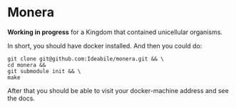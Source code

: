 # Monera
**Working in progress** for a Kingdom that contained unicellular organisms.

In short, you should have docker installed.
And then you could do:
```
git clone git@github.com:Ideabile/monera.git && \
cd monera &&
git submodule init && \
make
```

After that you should be able to visit your docker-machine address and see the docs.
